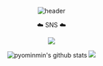  <div align="center">


![header](https://capsule-render.vercel.app/api?text=Hello,%20I'm%20Min&type=transparent&color=autok&height=300&section=header&&fontAlignY=45&fontSize=90&desc=Hello,%20I'm%20Min&animation=twinkling)
 

 

 
 ☁️ SNS ☁️

 
 <a href="https://www.instagram.com/myopingu_/" target="_blank"><img src="https://img.shields.io/badge/instagram-E4405F?style=flat-square&logo=instagram&logoColor=white"/></a>


![pyominmin's github stats](https://github-readme-stats.vercel.app/api?username=pyominmin&show_icons=true) <img src="http://mazandi.herokuapp.com/api?handle={pyominmin}&theme=cold"/>
 

</div>
